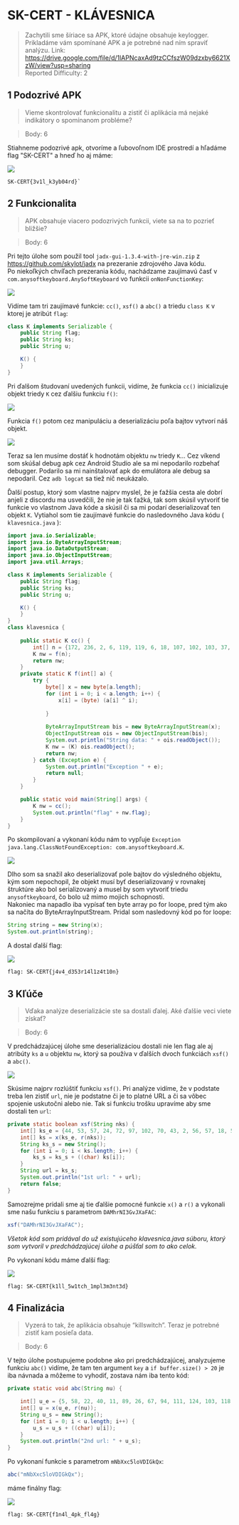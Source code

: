# SK-CERT - KLÁVESNICA
> Zachytili sme šíriace sa APK,  ktoré údajne obsahuje keylogger. Prikladáme vám spomínané APK a je potrebné nad ním spraviť analýzu. Link: https://drive.google.com/file/d/1lAPNcaxAd9tzCCfszW09dzxby6621XzW/view?usp=sharing <br/>
Reported Difficulty: 2

## 1 Podozrivé APK
> Vieme skontrolovať funkcionalitu a zistiť či aplikácia má nejaké indikátory o spomínanom probléme?

> Body: 6

Stiahneme podozrivé apk, otvoríme a ľubovoľnom IDE prostredí a hľadáme flag "SK-CERT" a hneď ho aj máme:

![](images/2022-03-05-14-56-33.png)

```
SK-CERT{3v1l_k3yb04rd}`
```

## 2 Funkcionalita
> APK obsahuje viacero podozrivých funkcii, viete sa na to pozrieť bližšie?

> Body: 6

Pri tejto úlohe som použil tool `jadx-gui-1.3.4-with-jre-win.zip` z https://github.com/skylot/jadx na prezeranie zdrojového Java kódu.<br/>
Po niekoľkých chvíľach prezerania kódu, nachádzame zaujímavú časť v `com.anysoftkeyboard.AnySoftKeyboard` vo funkcii `onNonFunctionKey`:

![](images/2022-05-08-09-31-07.png)

Vidíme tam tri zaujímavé funkcie: `cc()`, `xsf()` a `abc()` a triedu `class K` v ktorej je atribút `flag`:

```java
class K implements Serializable {
    public String flag;
    public String ks;
    public String u;

    K() {
    }
}
```

Pri ďalšom študovaní uvedených funkcii, vidíme, že funkcia `cc()` inicializuje objekt triedy `K` cez ďalšiu funkciu `f()`:

![](images/2022-05-09-14-10-20.png)

Funkcia `f()` potom cez manipuláciu a deserializáciu poľa bajtov vytvorí náš objekt.

![](images/2022-05-09-14-13-15.png)

Teraz sa len musíme dostáť k hodnotám objektu `nw` triedy `K`... Cez víkend som skúšal debug apk cez Android Studio ale sa mi nepodarilo rozbehať debugger. Podarilo sa mi nainštalovať apk do emulátora ale debug sa nepodaril. Cez `adb logcat` sa tiež nič neukázalo. 

Ďalší postup, ktorý som vlastne najprv myslel, že je ťažšia cesta ale dobrí anjeli z discordu ma usvedčili, že nie je tak ťažká, tak som skúsil vytvoriť tie funkcie vo vlastnom Java kóde a skúsil či sa mi podarí deserializovať ten objekt `K`. Vytiahol som tie zaujímavé funkcie do nasledovného Java kódu ( `klavesnica.java` ):

```java
import java.io.Serializable;
import java.io.ByteArrayInputStream;
import java.io.DataOutputStream;
import java.io.ObjectInputStream;
import java.util.Arrays;

class K implements Serializable {
    public String flag;
    public String ks;
    public String u;

    K() {
    }
}
class klavesnica {
    
    public static K cc() {
        int[] n = {172, 236, 2, 6, 119, 119, 6, 18, 107, 102, 103, 37, 109, 99, 119, 124, 127, 119, 102, 120, 113, 108, 116, 120, 121, 107, 126, 53, 87, 189, 38, 239, 110, 38, 78, 78, 152, 39, 38, 36, 100, 41, 46, 77, 64, 76, 73, 91, 48, 35, 126, 89, 85, 67, 87, 24, 84, 88, 84, 92, 19, 110, 74, 77, 41, 47, 37, 120, 8, 69, 68, 44, 59, 56, 74, 53, 76, 76, 2, 79, 81, 36, 35, 83, 42, 85, 87, 47, 40, 45, 90, 70, 15, 22, 115, 28, 37, 51, 54, 24, 14, 81, 16, 83, 55, 13, 89, 94, 95, 31, 95, 91, 28, 64, 8, 71, 0, 68, 70, 25, 5, 13, 122, 107, 56, 60, 51, 23, 242, 207, 203, 176, 195, 243, 204, 223, 233, 207, 203, 200, 248, 141, 158, 226, 222, 243, 202, 235, 247, 160, 250, 248, 206, 221, 211, 220, 247, 204, 230};
        K nw = f(n);
        return nw;
    }
    private static K f(int[] a) {
        try {
            byte[] x = new byte[a.length];
            for (int i = 0; i < a.length; i++) {
                x[i] = (byte) (a[i] ^ i);
                
            }
            
            ByteArrayInputStream bis = new ByteArrayInputStream(x);
            ObjectInputStream ois = new ObjectInputStream(bis);
            System.out.println("String data: " + ois.readObject());
            K nw = (K) ois.readObject();
            return nw;
        } catch (Exception e) {
            System.out.println("Exception " + e);
            return null;
        }
    }

    public static void main(String[] args) {
        K nw = cc();    
        System.out.println("flag" + nw.flag); 
    }
}

```
Po skompilovaní a vykonaní kódu nám to vypľuje `Exception java.lang.ClassNotFoundException: com.anysoftkeyboard.K`. 

![](images/2022-05-09-14-31-55.png)

Dlho som sa snažil ako deserializovať pole bajtov do výsledného objektu, kým som nepochopil, že objekt musí byť deserializovaný v rovnakej štruktúre ako bol serializovaný a musel by som vytvoriť triedu `anysoftkeyboard`, čo bolo už mimo mojich schopnosti.</br>
Nakoniec ma napadlo iba vypísať ten byte array po for loope, pred tým ako sa načíta do ByteArrayInputStream. Pridal som nasledovný kód po for loope:

```java
String string = new String(x);
System.out.println(string);
```

A dostal ďalší flag:

![](images/2022-05-09-14-32-22.png)

```
flag: SK-CERT{j4v4_d353r14l1z4t10n}
```

## 3 Kľúče
> Vďaka analýze deserializácie ste sa dostali ďalej. Aké ďalšie veci viete získať?

> Body: 6

V predchádzajúcej úlohe sme deserializáciou dostali nie len flag ale aj atribúty `ks` a `u` objektu `nw`, ktorý sa používa v ďalších dvoch funkciách `xsf()` a `abc()`.

![](images/2022-05-09-18-35-52.png)

Skúsime najprv rozlúštiť funkciu `xsf()`. Pri analýze vidíme, že v podstate treba len zistiť `url`, nie je podstatne či je to platné URL a či sa vôbec spojenie uskutočni alebo nie. Tak si funkciu trošku upravíme aby sme dostali ten `url`:

```java
private static boolean xsf(String nks) {
    int[] ks_e = {44, 53, 57, 24, 72, 97, 102, 70, 43, 2, 56, 57, 18, 54, 40, 32, 47, 46, 59, 17, 1, 62, 48, 68, 38, 4, 47, 46, 10, 42, 32, 53, 33, 50, 35, 1, 17, 39, 103, 80, 40, 27, 101, 123, 50, 13, 108, 0, 1, 19, 25, 19, 25, 127, 37, 95, 24, 67, 61, 105, 21, 37, 41, 28, 117, 44, 61, 4, 65, 35, 122, 93, 51, 69, 46, 37};
    int[] ks = x(ks_e, r(nks));
    String ks_s = new String();
    for (int i = 0; i < ks.length; i++) {
        ks_s = ks_s + ((char) ks[i]);
    }
    String url = ks_s;
    System.out.println("1st url: " + url);
    return false;
}
```

Samozrejme pridali sme aj tie ďalšie pomocné funkcie `x()` a `r()` a vykonali sme našu funkciu s parametrom `DAMhrNI3GvJXaFAC`:

```java
xsf("DAMhrNI3GvJXaFAC");
```

*Všetok kód som pridával do už existujúceho klavesnica.java súboru, ktorý som vytvoril v predchádzajúcej úlohe a púšťal som to ako celok.*

Po vykonaní kódu máme ďalší flag:

![](images/2022-05-09-18-46-20.png)

```
flag: SK-CERT{k1ll_5w1tch_1mpl3m3nt3d}
```

## 4 Finalizácia
> Vyzerá to tak, že aplikácia obsahuje “killswitch”. Teraz je potrebné zistiť kam posieľa data.

> Body: 6

V tejto úlohe postupujeme podobne ako pri predchádzajúcej, analyzujeme funkciu `abc()` vidíme, že tam ten argument `key` a `if buffer.size() > 20` je iba návnada a môžeme to vyhodiť, zostava nám iba tento kód:

```java
private static void abc(String nu) {

    int[] u_e = {5, 58, 22, 40, 11, 89, 26, 67, 94, 111, 124, 103, 118, 82, 127, 73, 93, 96, 83, 104, 72, 76, 70, 13, 25, 51, 103, 26, 12, 70, 18, 61, 63, 26, 25, 62, 73, 13, 1, 0, 48, 98, 52, 34, 24, 13, 61, 76, 10, 51};
    int[] u = x(u_e, r(nu));
    String u_s = new String();
    for (int i = 0; i < u.length; i++) {
        u_s = u_s + ((char) u[i]);
    }
    System.out.println("2nd url: " + u_s);
}
```
Po vykonaní funkcie s parametrom `mNbXxc5loVDIGkQx`:

```java
abc("mNbXxc5loVDIGkQx");
```

máme finálny flag:

![](images/2022-05-09-20-10-08.png)

```
flag: SK-CERT{f1n4l_4pk_fl4g}
```




